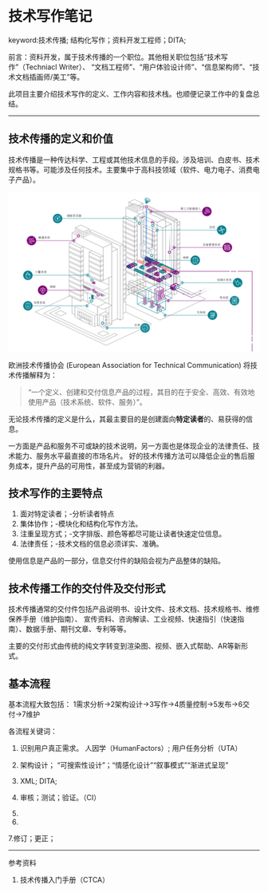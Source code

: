 # 技术写作笔记

keyword:技术传播; 结构化写作；资料开发工程师；DITA;

前言：资料开发，属于技术传播的一个职位。其他相关职位包括“技术写作”（Techniacl Writer）、
“文档工程师”、“用户体验设计师”、“信息架构师”、“技术文档插画师/美工”等。

此项目主要介绍技术写作的定义、工作内容和技术栈。也顺便记录工作中的复盘总结。

---

## 技术传播的定义和价值

技术传播是一种传达科学、工程或其他技术信息的手段。涉及培训、白皮书、技术规格书等。可能涉及任何技术。主要集中于高科技领域（软件、电力电子、消费电子产品）。

 ![pic](https://github.com/ffmpegzhou/Tech_Writer/blob/main/Pics/eg1.jpg)

欧洲技术传播协会 (European Association for Technical Communication) 将技术传播解释为：

> “一个定义、创建和交付信息产品的过程，其目的在于安全、高效、有效地使用产品（技术系统、软件、服务）”。

无论技术传播的定义是什么，其最主要目的是创建面向**特定读者**的、易获得的信息。

一方面是产品和服务不可或缺的技术说明，另一方面也是体现企业的法律责任、技术能力、服务水平最直接的市场名片。
好的技术传播方法可以降低企业的售后服务成本，提升产品的可用性，甚至成为营销的利器。

## 技术写作的主要特点
1. 面对特定读者；-分析读者特点
2. 集体协作；-模块化和结构化写作方法。
3. 注重呈现方式；-文字排版、颜色等都尽可能让读者快速定位信息。
4. 法律责任；-技术文档的信息必须详实、准确。

使用信息是产品的一部分，信息交付件的缺陷会视为产品整体的缺陷。

## 技术传播工作的交付件及交付形式

技术传播通常的交付件包括产品说明书、设计文件、技术文档、技术规格书、维修保养手册（维护指南）、
宣传资料、咨询解读、工业视频、快速指引（快速指南）、数据手册、期刊文章、专利等等。

主要的交付形式由传统的纯文字转变到渲染图、视频、嵌入式帮助、AR等新形式。

## 基本流程

基本流程大致包括： 1需求分析->2架构设计->3写作->4质量控制->5发布->6交付->7维护

各流程关键词：
1. 识别用户真正需求。 人因学（HumanFactors）; 用户任务分析（UTA）
2. 架构设计； “可搜索性设计”；“情感化设计”“叙事模式”“渐进式呈现”
3. XML; DITA;
4. 审核；测试；验证。（CI）
5.

6.

7.修订；更正；

---

参考资料
1. 技术传播入门手册（CTCA）
